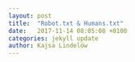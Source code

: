 ```yaml
---
layout: post
title:  "Robot.txt & Humans.txt"
date:   2017-11-14 08:05:08 +0100
categories: jekyll update
author: Kajsa Lindelöw
---
```


  